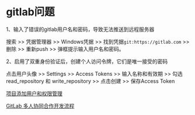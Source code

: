 # gitlab问题

1、输入了错误的gitlab用户名和密码，导致无法推送到远程服务器

搜索 >> 凭据管理器 >> Windows凭据 >> 找到凭据```git:https://gitlab.com``` >> 删除 >> 重新push >> 弹框提示输入用户名和密码。

2、启用了双重身份验证后，创建个人访问令牌，它们是唯一接受的密码

点击用户头像 >> Settings >> Access Tokens >> 输入名称和有效期 >> 勾选 read_repository 和 write_repository >> 点击创建 >> 保存Access Token

[项目添加用户和权限管理](https://www.yiibai.com/gitlab/gitlab_introduction.html)

[GitLab 多人协同合作开发流程](https://www.jianshu.com/p/f57f08918a8b)


